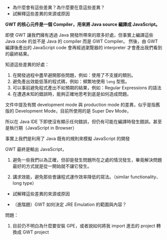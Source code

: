 - 為什麼會有這些差異？為什麼要在意這些差異？
- 試解釋這些差異的來源或原因

**GWT 的核心元件是一個 Compiler，用來將 Java source 編譯成 JavaScript。**

即使 GWT 讓我們擁有透過 Java 開發所帶來的眾多好處，但事實上編譯這些 Java code 的並不是 Java 的 compiler 而是 GWT Compiler。
然後，由 GWT 編譯後產出的 JavaScript code 會再經過瀏覽器的 interpreter 才會產出我們看到的最終結果。

知道這些差異的好處：
1. 在開發過程中盡早避開那些問題，例如：使用了不支援的類別。
1. 避免產出效能低落的程式碼，例如：頻繁地使用 `long` 型態。
1. 可以事前避免程式產出不如預期的結果，例如：Regular Expressions 的語法
1. 在遭遇未知的錯誤時，能夠正確地思考到底是如何造成問題。

文件中提及有關 development mode 與 production mode 的差異，似乎是指舊版的 Development Mode，目前所使用的是 Super Dev Mode，


所以在 Java IDE 下即使沒有顯示任何錯誤，但仍有可能在編譯時發生錯誤。甚至是執行期（JavaScript in Browser）




事實上我們是利用了 Java 既有的規則來模擬 JavaScript 的開發



GWT 最終是輸出 JavaScript，



1. 避免一些我們以為正確，但卻是發生問題所在之處的情況發生，畢竟解決問題最好的方式就是從一開始就不讓它發生。

2. 講求效能，避免那些會讓程式運作效率降低的寫法。（similar functionality、long type）





- 試解釋這些差異的來源或原因


- （進階題）GWT 如何決定 JRE Emulation 的範圍與內容？


問題：

1. 目前仍不明白為什麼要安裝 GPE，或者說如何將我 import 進去的 project 轉換成 GWT project
